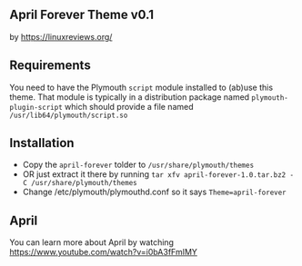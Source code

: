 ## April Forever Theme v0.1
by https://linuxreviews.org/

## Requirements
You need to have the Plymouth `script` module installed to (ab)use this theme. That module
is typically in a distribution package named `plymouth-plugin-script` which should
provide a file named `/usr/lib64/plymouth/script.so`

## Installation 
- Copy the `april-forever` tolder to `/usr/share/plymouth/themes`
- OR just extract it there by running 
  `tar xfv april-forever-1.0.tar.bz2 -C /usr/share/plymouth/themes`
- Change /etc/plymouth/plymouthd.conf so it says `Theme=april-forever`

## April
You can learn more about April by watching 
https://www.youtube.com/watch?v=i0bA3fFmIMY

